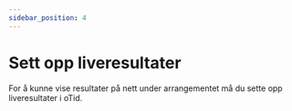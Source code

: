 ```yaml
---
sidebar_position: 4
---
```


# Sett opp liveresultater

For å kunne vise resultater på nett under arrangementet må du sette opp liveresultater i oTid.